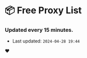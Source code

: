 # :package: Free Proxy List
### Updated every 15 minutes.

- Last updated: `2024-04-28 19:44`

:heart:

